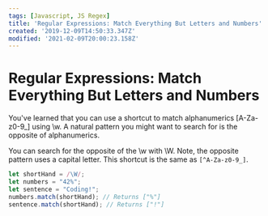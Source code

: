 ```yaml
---
tags: [Javascript, JS Regex]
title: 'Regular Expressions: Match Everything But Letters and Numbers'
created: '2019-12-09T14:50:33.347Z'
modified: '2021-02-09T20:00:23.158Z'
---
```


Regular Expressions: Match Everything But Letters and Numbers
=============================================================

You've learned that you can use a shortcut to match alphanumerics [A-Za-z0-9_] using \w. A natural pattern you might want to search for is the opposite of alphanumerics.

You can search for the opposite of the \w with \W. Note, the opposite pattern uses a capital letter. This shortcut is the same as ```[^A-Za-z0-9_]```.
``` javascript
let shortHand = /\W/;
let numbers = "42%";
let sentence = "Coding!";
numbers.match(shortHand); // Returns ["%"]
sentence.match(shortHand); // Returns ["!"]

```
